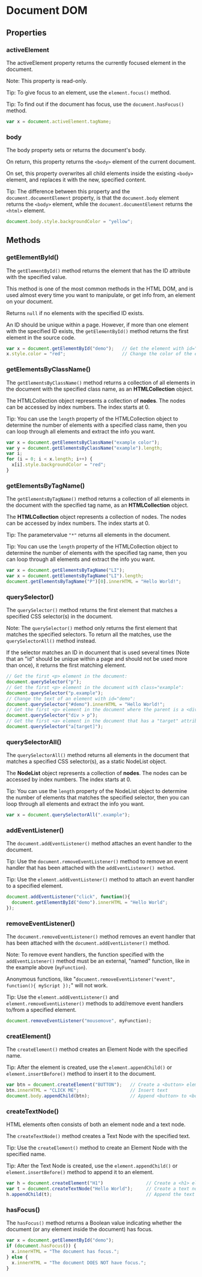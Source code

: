 # Document DOM

## Properties

### activeElement

The activeElement property returns the currently focused element in the document.

Note: This property is read-only.

Tip: To give focus to an element, use the `element.focus()` method.

Tip: To find out if the document has focus, use the `document.hasFocus()` method.

```javascript
var x = document.activeElement.tagName;
```

### body

The body property sets or returns the document's body.

On return, this property returns the `<body>` element of the current document.

On set, this property overwrites all child elements inside the existing `<body>` element, and replaces it with the new, specified content.

Tip: The difference between this property and the `document.documentElement` property, is that the `document.body` element returns the `<body>` element, while the `document.documentElement` returns the `<html>` element.

```javascript
document.body.style.backgroundColor = "yellow";
```

## Methods

### getElementById\(\)

The `getElementById()` method returns the element that has the ID attribute with the specified value.

This method is one of the most common methods in the HTML DOM, and is used almost every time you want to manipulate, or get info from, an element on your document.

Returns `null` if no elements with the specified ID exists.

An ID should be unique within a page. However, if more than one element with the specified ID exists, the `getElementById()` method returns the first element in the source code.

```javascript
var x = document.getElementById("demo");   // Get the element with id="demo"
x.style.color = "red";                     // Change the color of the element
```

### getElementsByClassName\(\)

The `getElementsByClassName()` method returns a collection of all elements in the document with the specified class name, as an **HTMLCollection** object.

The HTMLCollection object represents a collection of **nodes**. The nodes can be accessed by index numbers. The index starts at 0.

Tip: You can use the `length` property of the HTMLCollection object to determine the number of elements with a specified class name, then you can loop through all elements and extract the info you want.

```javascript
var x = document.getElementsByClassName("example color");
var y = document.getElementsByClassName("example").length;
var i;
for (i = 0; i < x.length; i++) {
  x[i].style.backgroundColor = "red";
}
```

### getElementsByTagName\(\)

The `getElementsByTagName()` method returns a collection of all elements in the document with the specified tag name, as an **HTMLCollection** object.

The **HTMLCollection** object represents a collection of nodes. The nodes can be accessed by index numbers. The index starts at 0.

Tip: The parametervalue `"*"` returns all elements in the document.

Tip: You can use the `length` property of the HTMLCollection object to determine the number of elements with the specified tag name, then you can loop through all elements and extract the info you want.

```javascript
var x = document.getElementsByTagName("LI");
var x = document.getElementsByTagName("LI").length;
document.getElementsByTagName("P")[0].innerHTML = "Hello World!";
```

### querySelector\(\)

The `querySelector()` method returns the first element that matches a specified CSS selector\(s\) in the document.

Note: The `querySelector()` method only returns the first element that matches the specified selectors. To return all the matches, use the `querySelectorAll()` method instead.

If the selector matches an ID in document that is used several times \(Note that an "id" should be unique within a page and should not be used more than once\), it returns the first matching element.

```javascript
// Get the first <p> element in the document:
document.querySelector("p");
// Get the first <p> element in the document with class="example":
document.querySelector("p.example");
// Change the text of an element with id="demo":
document.querySelector("#demo").innerHTML = "Hello World!";
// Get the first <p> element in the document where the parent is a <div> element.
document.querySelector("div > p");
// Get the first <a> element in the document that has a "target" attribute:
document.querySelector("a[target]");
```

### querySelectorAll\(\)

The `querySelectorAll()` method returns all elements in the document that matches a specified CSS selector\(s\), as a static NodeList object.

The **NodeList** object represents a collection of **nodes**. The nodes can be accessed by index numbers. The index starts at 0.

Tip: You can use the `length` property of the NodeList object to determine the number of elements that matches the specified selector, then you can loop through all elements and extract the info you want.

```javascript
var x = document.querySelectorAll(".example");
```

### addEventListener\(\)

The `document.addEventListener()` method attaches an event handler to the document.

Tip: Use the `document.removeEventListener()` method to remove an event handler that has been attached with the `addEventListener() method`.

Tip: Use the `element.addEventListener()` method to attach an event handler to a specified element.

```javascript
document.addEventListener("click", function(){
  document.getElementById("demo").innerHTML = "Hello World";
});
```

### removeEventListener\(\)

The `document.removeEventListener()` method removes an event handler that has been attached with the `document.addEventListener()` method.

Note: To remove event handlers, the function specified with the `addEventListener()` method must be an external, "named" function, like in the example above \(`myFunction`\).

Anonymous functions, like "`document.removeEventListener("event", function(){ myScript });`" will not work.

Tip: Use the `element.addEventListener()` and `element.removeEventListener()` methods to add/remove event handlers to/from a specified element.

```javascript
document.removeEventListener("mousemove", myFunction);
```

### creatElement\(\)

The `createElement()` method creates an Element Node with the specified name.

Tip: After the element is created, use the `element.appendChild()` or `element.insertBefore()` method to insert it to the document.

```javascript
var btn = document.createElement("BUTTON");   // Create a <button> element
btn.innerHTML = "CLICK ME";                   // Insert text
document.body.appendChild(btn);               // Append <button> to <body>
```

### createTextNode\(\)

HTML elements often consists of both an element node and a text node.

The `createTextNode()` method creates a Text Node with the specified text.

Tip: Use the `createElement()` method to create an Element Node with the specified name.

Tip: After the Text Node is created, use the `element.appendChild()` or `element.insertBefore()` method to append it to an element.

```javascript
var h = document.createElement("H1")                // Create a <h1> element
var t = document.createTextNode("Hello World");     // Create a text node
h.appendChild(t);                                   // Append the text to <h1>
```

### hasFocus\(\)

The `hasFocus()` method returns a Boolean value indicating whether the document \(or any element inside the document\) has focus.

```javascript
var x = document.getElementById("demo");
if (document.hasFocus()) {
  x.innerHTML = "The document has focus.";
} else {
  x.innerHTML = "The document DOES NOT have focus.";
}
```

